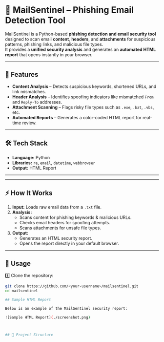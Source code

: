 # 📧 MailSentinel – Phishing Email Detection Tool

MailSentinel is a Python-based **phishing detection and email security tool** designed to scan email **content**, **headers**, and **attachments** for suspicious patterns, phishing links, and malicious file types.  
It provides a **unified security analysis** and generates an **automated HTML report** that opens instantly in your browser.

---

## 🚀 Features
- **Content Analysis** – Detects suspicious keywords, shortened URLs, and link mismatches.
- **Header Analysis** – Identifies spoofing indicators like mismatched `From` and `Reply-To` addresses.
- **Attachment Scanning** – Flags risky file types such as `.exe`, `.bat`, `.vbs`, etc.
- **Automated Reports** – Generates a color-coded HTML report for real-time review.

---

## 🛠️ Tech Stack
- **Language:** Python  
- **Libraries:** `re`, `email`, `datetime`, `webbrowser`  
- **Output:** HTML Report

---


---

## ⚡ How It Works
1. **Input:** Loads raw email data from a `.txt` file.
2. **Analysis:**
   - Scans content for phishing keywords & malicious URLs.
   - Checks email headers for spoofing attempts.
   - Scans attachments for unsafe file types.
3. **Output:**  
   - Generates an HTML security report.
   - Opens the report directly in your default browser.

---

## 📌 Usage
1️⃣ Clone the repository:
```bash
git clone https://github.com/<your-username>/mailsentinel.git
cd mailsentinel

## Sample HTML Report

Below is an example of the MailSentinel security report:

![Sample HTML Report](./screenshot.png)



## 📂 Project Structure


